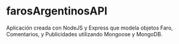 # farosArgentinosAPI
Aplicación creada con NodeJS y Express que modela objetos Faro, Comentarios, y Publicidades utilizando Mongoose y MongoDB. 
